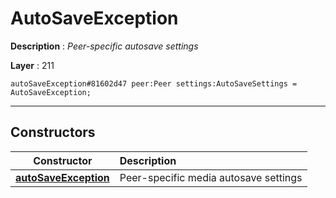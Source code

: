 # AutoSaveException

**Description** : *Peer-specific autosave settings*

**Layer** : 211

```tl
autoSaveException#81602d47 peer:Peer settings:AutoSaveSettings = AutoSaveException;
```

---

## Constructors

| Constructor | Description |
| :---: | :--- |
| [**autoSaveException**](constructor/autoSaveException) | Peer-specific media autosave settings |
